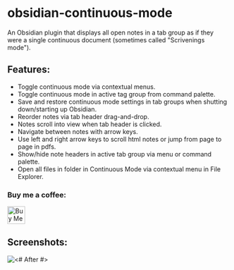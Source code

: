 # obsidian-continuous-mode

An Obsidian plugin that displays all open notes in a tab group as if they were a single continuous document (sometimes called "Scrivenings mode").  

## Features: 
 - Toggle continuous mode via contextual menus.
 - Toggle continuous mode in active tag group from command palette.
 - Save and restore continuous mode settings in tab groups when shutting down/starting up Obsidian.
 - Reorder notes via tab header drag-and-drop.
 - Notes scroll into view when tab header is clicked.
 - Navigate between notes with arrow keys.
 - Use left and right arrow keys to scroll html notes or jump from page to page in pdfs.
 - Show/hide note headers in active tab group via menu or command palette.
 - Open all files in folder in Continuous Mode via contextual menu in File Explorer.

### Buy me a coffee:

<a href="https://www.buymeacoffee.com/fiLtliTFxQ" target="_blank"><img src="https://cdn.buymeacoffee.com/buttons/v2/default-yellow.png" alt="Buy Me A Coffee" style="height: 40px !important;" ></a>

## Screenshots:

![<# After #>](assets/after.gif "after.gif")

